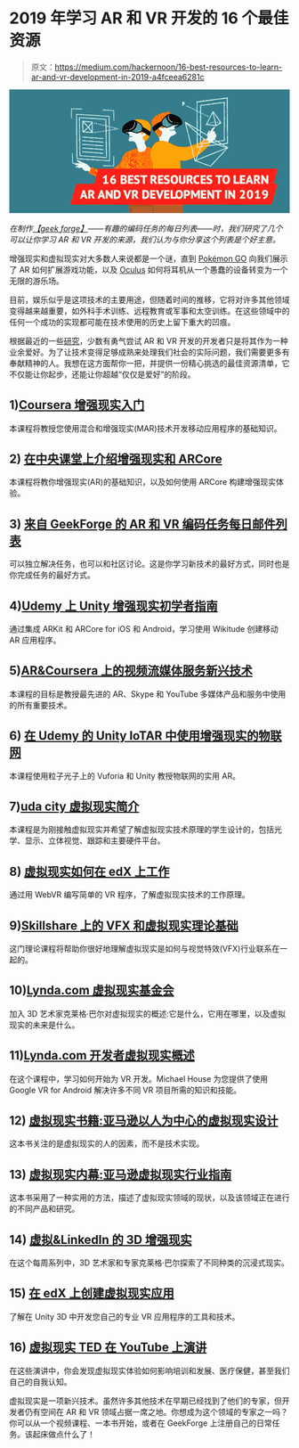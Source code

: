 # 2019 年学习 AR 和 VR 开发的 16 个最佳资源

> 原文：<https://medium.com/hackernoon/16-best-resources-to-learn-ar-and-vr-development-in-2019-a4fceea6281c>

![](img/5103859be73a1f40b9964ef177fe791d.png)

*在制作*[*【geek forge】*](https://geekforge.io/)*——有趣的编码任务的每日列表——时，我们研究了几个可以让你学习 AR 和 VR 开发的来源，我们认为与你分享这个列表是个好主意。*

增强现实和虚拟现实对大多数人来说都是一个谜，直到 [Pokémon GO](https://www.engadget.com/2018/09/12/pokemon-go-users/) 向我们展示了 AR 如何扩展游戏功能，以及 [Oculus](https://www.wareable.com/vr/why-oculus-go-won-vr-ar-innovation-2018-6850) 如何将耳机从一个愚蠢的设备转变为一个无限的游乐场。

目前，娱乐似乎是这项技术的主要用途，但随着时间的推移，它将对许多其他领域变得越来越重要，如外科手术训练、远程教育或军事和太空训练。在这些领域中的任何一个成功的实现都可能在技术使用的历史上留下重大的凹痕。

根据最近的一些[研究](https://www.applause.com/blog/virtual-reality-hobby-developers-vision-mobile)，少数有勇气尝试 AR 和 VR 开发的开发者只是将其作为一种业余爱好。为了让技术变得足够成熟来处理我们社会的实际问题，我们需要更多有奉献精神的人。我想在这方面帮你一把，并提供一份精心挑选的最佳资源清单，它不仅能让你起步，还能让你超越“仅仅是爱好”的阶段。

## 1)[Coursera 增强现实入门](https://www.coursera.org/learn/augmented-reality)

本课程将教授您使用混合和增强现实(MAR)技术开发移动应用程序的基础知识。

## 2) [在中央课堂上介绍增强现实和 ARCore](https://www.classcentral.com/course/coursera-introduction-to-augmented-reality-and-arcore-11596)

本课程将教你增强现实(AR)的基础知识，以及如何使用 ARCore 构建增强现实体验。

## 3) [来自 GeekForge 的 AR 和 VR 编码任务每日邮件列表](https://geekforge.io/)

可以独立解决任务，也可以和社区讨论。这是你学习新技术的最好方式，同时也是你完成任务的最好方式。

## 4)[Udemy 上 Unity 增强现实初学者指南](https://www.udemy.com/augmented_reality_with_unity/)

通过集成 ARKit 和 ARCore for iOS 和 Android，学习使用 Wikitude 创建移动 AR 应用程序。

## 5)[AR&Coursera 上的视频流媒体服务新兴技术](https://www.coursera.org/learn/ar-technologies-video-streaming)

本课程的目标是教授最先进的 AR、Skype 和 YouTube 多媒体产品和服务中使用的所有重要技术。

## 6) [在 Udemy 的 Unity IoTAR 中使用增强现实的物联网](https://www.udemy.com/internet-of-things-using-augmented-reality-and-unity-iotar/)

本课程使用粒子光子上的 Vuforia 和 Unity 教授物联网的实用 AR。

## 7)[uda city 虚拟现实简介](https://www.udacity.com/course/introduction-to-virtual-reality--ud1012)

本课程是为刚接触虚拟现实并希望了解虚拟现实技术原理的学生设计的，包括光学、显示、立体视觉、跟踪和主要硬件平台。

## 8) [虚拟现实如何在 edX 上工作](https://www.edx.org/course/how-virtual-reality-works-2)

通过用 WebVR 编写简单的 VR 程序，了解虚拟现实技术的工作原理。

## 9)[Skillshare 上的 VFX 和虚拟现实理论基础](https://www.skillshare.com/classes/VFX-and-Virtual-Reality-Theory-Basics/1846162574)

这门理论课程将帮助你很好地理解虚拟现实是如何与视觉特效(VFX)行业联系在一起的。

## 10)[Lynda.com 虚拟现实基金会](https://www.lynda.com/CAD-tutorials/Virtual-Reality-Foundations/574683-2.html)

加入 3D 艺术家克莱格·巴尔对虚拟现实的概述:它是什么，它用在哪里，以及虚拟现实的未来是什么。

## 11)[Lynda.com 开发者虚拟现实概述](https://www.lynda.com/Software-Development-tutorials/Virtual-Reality-Overview-Developers/601787-2.html)

在这个课程中，学习如何开始为 VR 开发。Michael House 为您提供了使用 Google VR for Android 解决许多不同 VR 项目所需的知识和技能。

## 12) [虚拟现实书籍:亚马逊以人为中心的虚拟现实设计](https://www.amazon.com/VR-Book-Human-Centered-Virtual-Reality-ebook/dp/B01JV1LAZW)

这本书关注的是虚拟现实的人的因素，而不是技术实现。

## 13) [虚拟现实内幕:亚马逊虚拟现实行业指南](https://www.amazon.com/Virtual-Reality-Insider-Guidebook-Industry/dp/0990999920)

这本书采用了一种实用的方法，描述了虚拟现实领域的现状，以及该领域正在进行的不同产品和研究。

## 14) [虚拟&LinkedIn 的 3D 增强现实](https://www.linkedin.com/learning/virtual-augmented-reality-for-3d-weekly)

在这个每周系列中，3D 艺术家和专家克莱格·巴尔探索了不同种类的沉浸式现实。

## 15) [在 edX 上创建虚拟现实应用](https://www.edx.org/course/creating-virtual-reality-vr-apps-2)

了解在 Unity 3D 中开发您自己的专业 VR 应用程序的工具和技术。

## 16) [虚拟现实 TED 在 YouTube 上演讲](https://www.youtube.com/results?search_query=virtual+reality+ted+talks)

在这些演讲中，你会发现虚拟现实体验如何影响培训和发展、医疗保健，甚至我们自己的自我认知。

虚拟现实是一项新兴技术。虽然许多其他技术在早期已经找到了他们的专家，但开发者仍有空间在 AR 和 VR 领域占据一席之地。你想成为这个领域的专家之一吗？你可以从一个视频课程、一本书开始，或者在 GeekForge 上注册自己的日常任务。该起床做点什么了！
